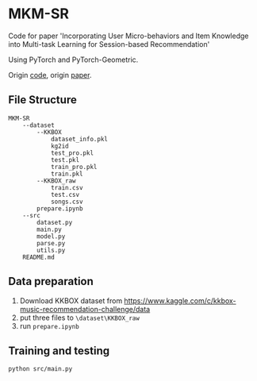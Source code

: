 # MKM-SR
Code for paper 'Incorporating User Micro-behaviors and Item Knowledge into Multi-task Learning for Session-based Recommendation'

Using PyTorch and PyTorch-Geometric.

Origin [code](https://github.com/ciecus/MKM-SR), origin [paper](https://arxiv.org/pdf/2006.06922.pdf).
## File Structure
```
MKM-SR
    --dataset
        --KKBOX
            dataset_info.pkl
            kg2id
            test_pro.pkl
            test.pkl
            train_pro.pkl
            train.pkl
        --KKBOX_raw
            train.csv
            test.csv
            songs.csv
        prepare.ipynb
    --src
        dataset.py
        main.py
        model.py
        parse.py
        utils.py
    README.md
```
## Data preparation


1. Download KKBOX dataset from  https://www.kaggle.com/c/kkbox-music-recommendation-challenge/data
2. put three files to `\dataset\KKBOX_raw`
3. run `prepare.ipynb`


## Training and testing
```
python src/main.py
```

